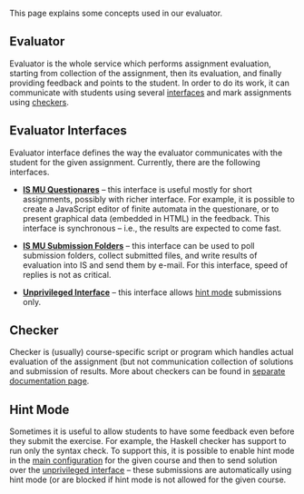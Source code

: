This page explains some concepts used in our evaluator.

## Evaluator

Evaluator is the whole service which performs assignment evaluation, starting from collection of the assignment, then its evaluation, and finally providing feedback and points to the student.
In order to do its work, it can communicate with students using several [interfaces](#evaluator-interface) and mark assignments using [checkers](#checker).

## Evaluator Interfaces

Evaluator interface defines the way the evaluator communicates with the student for the given assignment.
Currently, there are the following interfaces.

* [**IS MU Questionares**][isq] – this interface is useful mostly for short assignments, possibly with richer interface.
    For example, it is possible to create a JavaScript editor of finite automata in the questionare, or to present graphical data (embedded in HTML) in the feedback.
    This interface is synchronous – i.e., the results are expected to come fast.

* [**IS MU Submission Folders**][isf] – this interface can be used to poll submission folders, collect submitted files, and write results of evaluation into IS and send them by e-mail.
    For this interface, speed of replies is not as critical.

* [**Unprivileged Interface**][unpr] – this interface allows [hint mode](#hind-mode) submissions only.

[isq]: is-questionares.md
[isf]: is-submission-folders.md
[unpr]: unprivileged.md

## Checker

Checker is (usually) course-specific script or program which handles actual evaluation of the assignment (but not communication collection of solutions and submission of results.
More about checkers can be found in [separate documentation page][checkers].

[checkers]: checkers.md

## Hint Mode

Sometimes it is useful to allow students to have some feedback even before they submit the exercise.
For example, the Haskell checker has support to run only the syntax check.
To support this, it is possible to enable hint mode in the [main configuration][mainconf] for the given course and then to send solution over the [unprivileged  interface][unpr] – these submissions are automatically using hint mode (or are blocked if hint mode is not allowed for the given course.

[mainconf]: main_configuration.md
